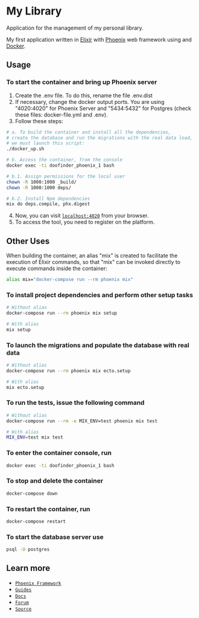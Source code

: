 # My Library

Application for the management of my personal library.

My first application written in [Elixir](http://elixir-lang.github.io)
with [Phoenix](http://phoenixframework.org) web framework using and
[Docker](https://www.docker.com).

## Usage

### To start the container and bring up Phoenix server

1. Create the .env file. To do this, rename the file .env.dist
2. If necessary, change the docker output ports. You are using "4020:4020" for Phoenix Server and "5434:5432" for Postgres (check these files: docker-file.yml and .env).
3. Follow these steps:

```bash
# a. To build the container and install all the dependencies,
# create the database and run the migrations with the real data load,
# we must launch this script:
./docker_up.sh

# b. Access the container, from the console
docker exec -ti doofinder_phoenix_1 bash

# b.1. Assign permissions for the local user
chown -R 1000:1000 _build/
chown -R 1000:1000 deps/

# b.2. Install Npm dependencies
mix do deps.compile, phx.digest
```

4. Now, you can visit [`localhost:4020`](http://localhost:4020) from your browser.
5. To access the tool, you need to register on the platform.

## Other Uses

When building the container, an alias "mix" is created to facilitate the execution of Elixir commands, so that "mix" can be invoked directly to execute commands inside the container:

```bash
alias mix="docker-compose run --rm phoenix mix"
```

### To install project dependencies and perform other setup tasks

```bash
# Without alias
docker-compose run --rm phoenix mix setup

# With alias
mix setup
```

### To launch the migrations and populate the database with real data

```bash
# Without alias
docker-compose run --rm phoenix mix ecto.setup

# With alias
mix ecto.setup
```

### To run the tests, issue the following command

```bash
# Without alias
docker-compose run --rm -e MIX_ENV=test phoenix mix test

# With alias
MIX_ENV=test mix test
```

### To enter the container console, run

```bash
docker exec -ti doofinder_phoenix_1 bash
```

### To stop and delete the container

```bash
docker-compose down
```

### To restart the container, run

```bash
docker-compose restart
```

### To start the database server use

```bash
psql -U postgres
```

## Learn more

* [`Phoenix Framework`](https://www.phoenixframework.org/)
* [`Guides`](https://hexdocs.pm/phoenix/overview.html)
* [`Docs`](https://hexdocs.pm/phoenix)
* [`Forum`](https://elixirforum.com/c/phoenix-forum)
* [`Source`](https://github.com/phoenixframework/phoenix)
